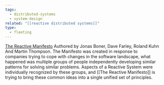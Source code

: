 ```yaml
---
tags:
  - distributed-systems
  - system-design
related: "[[reactive distributed systems]]"
type:
  - fleeting
---
```

[The Reactive Manifesto](https://www.reactivemanifesto.org/)
Authored by Jonas Boner, Dave Farley, Roland Kuhn And Martin Thompson.
The Manifesto was created in response to companies trying to cope with changes in the software landscape, what happened was multiple groups of people independently developing similar patterns for solving similar problems. Aspects of a Reactive System were individually recognized by these groups, and [[The Reactive Manifesto]] is trying to bring these common ideas into a single unified set of principles.